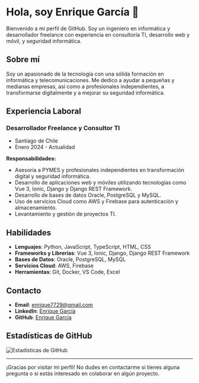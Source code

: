 # Hola, soy Enrique García 👋

Bienvenido a mi perfil de GitHub. Soy un ingeniero en informática y desarrollador freelance con experiencia en consultoría TI, desarrollo web y móvil, y seguridad informática.

## Sobre mí

Soy un apasionado de la tecnología con una sólida formación en informática y telecomunicaciones. Me dedico a ayudar a pequeñas y medianas empresas, así como a profesionales independientes, a transformarse digitalmente y a mejorar su seguridad informática.

## Experiencia Laboral

### Desarrollador Freelance y Consultor TI
- Santiago de Chile
- Enero 2024 - Actualidad

**Responsabilidades:**
- Asesoría a PYMES y profesionales independientes en transformación digital y seguridad informática.
- Desarrollo de aplicaciones web y móviles utilizando tecnologías como Vue 3, Ionic, Django y Django REST Framework.
- Desarrollo de bases de datos Oracle, PostgreSQL y MySQL.
- Uso de servicios Cloud como AWS y Firebase para autenticación y almacenamiento.
- Levantamiento y gestión de proyectos TI.

## Habilidades

- **Lenguajes**: Python, JavaScript, TypeScript, HTML, CSS
- **Frameworks y Librerías**: Vue 3, Ionic, Django, Django REST Framework
- **Bases de Datos**: Oracle, PostgreSQL, MySQL
- **Servicios Cloud**: AWS, Firebase
- **Herramientas**: Git, Docker, VS Code, Excel

## Contacto

- **Email**: enrique7729@gmail.com
- **LinkedIn**: [Enrique García](https://www.linkedin.com/in/enrique-g-2462171b4/)
- **GitHub**: [Enrique García](https://github.com/enriquegarcia7)

## Estadísticas de GitHub

![Estadísticas de GitHub](https://github-readme-stats.vercel.app/api?username=enriquegarcia7&show_icons=true&theme=radical)

---

¡Gracias por visitar mi perfil! No dudes en contactarme si tienes alguna pregunta o si estás interesado en colaborar en algún proyecto.
